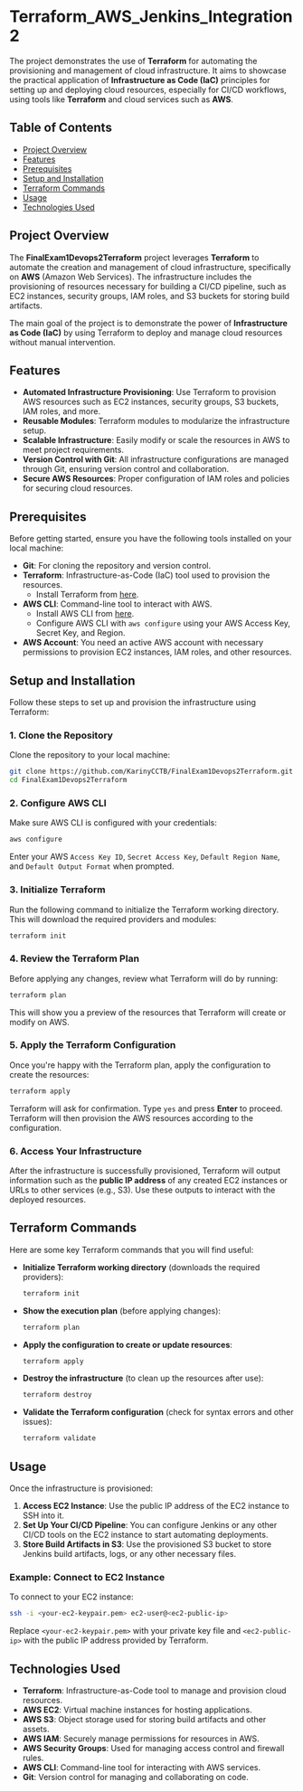 # Terraform_AWS_Jenkins_Integration2

The project demonstrates the use of **Terraform** for automating the provisioning and management of cloud infrastructure. It aims to showcase the practical application of **Infrastructure as Code (IaC)** principles for setting up and deploying cloud resources, especially for CI/CD workflows, using tools like **Terraform** and cloud services such as **AWS**.

## Table of Contents

- [Project Overview](#project-overview)
- [Features](#features)
- [Prerequisites](#prerequisites)
- [Setup and Installation](#setup-and-installation)
- [Terraform Commands](#terraform-commands)
- [Usage](#usage)
- [Technologies Used](#technologies-used)

## Project Overview

The **FinalExam1Devops2Terraform** project leverages **Terraform** to automate the creation and management of cloud infrastructure, specifically on **AWS** (Amazon Web Services). The infrastructure includes the provisioning of resources necessary for building a CI/CD pipeline, such as EC2 instances, security groups, IAM roles, and S3 buckets for storing build artifacts.

The main goal of the project is to demonstrate the power of **Infrastructure as Code (IaC)** by using Terraform to deploy and manage cloud resources without manual intervention.

## Features

- **Automated Infrastructure Provisioning**: Use Terraform to provision AWS resources such as EC2 instances, security groups, S3 buckets, IAM roles, and more.
- **Reusable Modules**: Terraform modules to modularize the infrastructure setup.
- **Scalable Infrastructure**: Easily modify or scale the resources in AWS to meet project requirements.
- **Version Control with Git**: All infrastructure configurations are managed through Git, ensuring version control and collaboration.
- **Secure AWS Resources**: Proper configuration of IAM roles and policies for securing cloud resources.

## Prerequisites

Before getting started, ensure you have the following tools installed on your local machine:

- **Git**: For cloning the repository and version control.
- **Terraform**: Infrastructure-as-Code (IaC) tool used to provision the resources.
  - Install Terraform from [here](https://www.terraform.io/downloads).
- **AWS CLI**: Command-line tool to interact with AWS.
  - Install AWS CLI from [here](https://aws.amazon.com/cli/).
  - Configure AWS CLI with `aws configure` using your AWS Access Key, Secret Key, and Region.
- **AWS Account**: You need an active AWS account with necessary permissions to provision EC2 instances, IAM roles, and other resources.

## Setup and Installation

Follow these steps to set up and provision the infrastructure using Terraform:

### 1. Clone the Repository

Clone the repository to your local machine:

```bash
git clone https://github.com/KarinyCCTB/FinalExam1Devops2Terraform.git
cd FinalExam1Devops2Terraform
```

### 2. Configure AWS CLI

Make sure AWS CLI is configured with your credentials:

```bash
aws configure
```

Enter your AWS `Access Key ID`, `Secret Access Key`, `Default Region Name`, and `Default Output Format` when prompted.

### 3. Initialize Terraform

Run the following command to initialize the Terraform working directory. This will download the required providers and modules:

```bash
terraform init
```

### 4. Review the Terraform Plan

Before applying any changes, review what Terraform will do by running:

```bash
terraform plan
```

This will show you a preview of the resources that Terraform will create or modify on AWS.

### 5. Apply the Terraform Configuration

Once you're happy with the Terraform plan, apply the configuration to create the resources:

```bash
terraform apply
```

Terraform will ask for confirmation. Type `yes` and press **Enter** to proceed. Terraform will then provision the AWS resources according to the configuration.

### 6. Access Your Infrastructure

After the infrastructure is successfully provisioned, Terraform will output information such as the **public IP address** of any created EC2 instances or URLs to other services (e.g., S3). Use these outputs to interact with the deployed resources.

## Terraform Commands

Here are some key Terraform commands that you will find useful:

- **Initialize Terraform working directory** (downloads the required providers):

    ```bash
    terraform init
    ```

- **Show the execution plan** (before applying changes):

    ```bash
    terraform plan
    ```

- **Apply the configuration to create or update resources**:

    ```bash
    terraform apply
    ```

- **Destroy the infrastructure** (to clean up the resources after use):

    ```bash
    terraform destroy
    ```

- **Validate the Terraform configuration** (check for syntax errors and other issues):

    ```bash
    terraform validate
    ```

## Usage

Once the infrastructure is provisioned:

1. **Access EC2 Instance**: Use the public IP address of the EC2 instance to SSH into it.
2. **Set Up Your CI/CD Pipeline**: You can configure Jenkins or any other CI/CD tools on the EC2 instance to start automating deployments.
3. **Store Build Artifacts in S3**: Use the provisioned S3 bucket to store Jenkins build artifacts, logs, or any other necessary files.

### Example: Connect to EC2 Instance

To connect to your EC2 instance:

```bash
ssh -i <your-ec2-keypair.pem> ec2-user@<ec2-public-ip>
```

Replace `<your-ec2-keypair.pem>` with your private key file and `<ec2-public-ip>` with the public IP address provided by Terraform.

## Technologies Used

- **Terraform**: Infrastructure-as-Code tool to manage and provision cloud resources.
- **AWS EC2**: Virtual machine instances for hosting applications.
- **AWS S3**: Object storage used for storing build artifacts and other assets.
- **AWS IAM**: Securely manage permissions for resources in AWS.
- **AWS Security Groups**: Used for managing access control and firewall rules.
- **AWS CLI**: Command-line tool for interacting with AWS services.
- **Git**: Version control for managing and collaborating on code.
